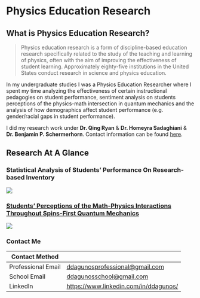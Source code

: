 # Physics Education Research

## **What is Physics Education Research?**

> Physics education research is a form of discipline-based education research specifically related to the study of the teaching and learning of physics, often with the aim of improving the effectiveness of student learning. Approximately eighty-five institutions in the United States conduct research in science and physics education.

In my undergraduate studies I was a Physics Education Researcher where I spent my time analyzing the effectiveness of certain instructional pedagogies on student performance, sentiment analysis on students perceptions of the physics-math intersection in quantum mechanics and the analysis of how demographics affect student performance (e.g. gender/racial gaps in student performance).

I did my research work under **Dr. Qing Ryan** & **Dr. Homeyra Sadaghiani** & **Dr. Benjamin P. Schermerhorn**. Contact information can be found [here](https://www.cpp.edu/sci/physics-astronomy/research/physics-astronomy-education-research.shtml).


## Research At A Glance


### Statistical Analysis of Students’ Performance On Research-based Inventory

<img src="https://raw.githubusercontent.com/darwin-a/PersonalProjects/master/Physics%20Education%20Research/Statistical%20Analysis%20of%20Students%E2%80%99%20Performance%20On%20Research-based%20Inventory.png">

### [Students’ Perceptions of the Math-Physics Interactions Throughout Spins-First Quantum Mechanics](https://www.compadre.org/per/items/detail.cfm?ID=15323)

<img src="https://raw.githubusercontent.com/darwin-a/PersonalProjects/db542922c9a76b0ae9ce492da79bbe30cc655c2b/Physics%20Education%20Research/Students%E2%80%99%20Perceptions%20of%20the%20Math-Physics%20Interactions%20Throughout%20Spins-First%20Quantum%20Mechanics.svg">

### Contact Me

| Contact Method |  |
| --- | --- |
| Professional Email | ddagunosprofessional@gmail.com |
| School Email | ddagunosschool@gmail.com |
| LinkedIn | https://www.linkedin.com/in/ddagunos/ |
